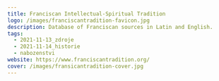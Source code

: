 ```yaml
---
title: Franciscan Intellectual-Spiritual Tradition
logo: /images/franciscantradition-favicon.jpg
description: Database of Franciscan sources in Latin and English.
tags:
  - 2021-11-13_zdroje
  - 2021-11-14_historie
  - nabozenstvi
website: https://www.franciscantradition.org/
cover: /images/fransicantradition-cover.jpg
---
```

